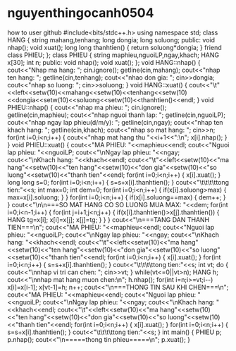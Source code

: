 # nguyenthingocanh0504
how to user github
#include<bits/stdc++.h>
using namespace std;
class HANG
{
	string mahang,tenhang;
	long dongia;
	long soluong;
	public:
		void nhap();
		void xuat();
		long long thanhtien()
		{
			return soluong*dongia;
		}
		friend class PHIEU;
};
class PHIEU
{
	string maphieu,nguoiLP,ngay,khach;
	HANG x[30];
	int n;
	public:
		void nhap();
		void xuat();
};
void HANG::nhap()
{
	cout<<"Nhap ma hang: ";
	cin.ignore();
	getline(cin,mahang);
	cout<<"nhap ten hang: ";
	getline(cin,tenhang);
	cout<<"nhao don gia: ";
	cin>>dongia;
	cout<<"nhap so luong: ";
	cin>>soluong;
}
void HANG::xuat()
{
	cout<<"\t"<<left<<setw(10)<<mahang<<setw(10)<<tenhang<<setw(10)<<dongia<<setw(10)<<soluong<<setw(10)<<thanhtien()<<endl;
}
void PHIEU::nhap()
{
	cout<<"nhap ma phieu: ";
	cin.ignore();
	getline(cin,maphieu);
	cout<<"nhap nguoi thanh lap: ";
	getline(cin,nguoiLP);
	cout<<"nhap ngay lap phieu(d/m/y): ";
	getline(cin,ngay);
	cout<<"nhap ten khach hang: ";
	getline(cin,khach);
	cout<<"nhap so mat hang: ";
	cin>>n;
	for(int i=0;i<n;i++)
	{
		cout<<"nhap mat hang thu "<<i+1<<":\n";
		x[i].nhap();
	}
}
void PHIEU::xuat()
{
	cout<<"MA PHIEU: "<<maphieu<<endl;
	cout<<"Nguoi lap phieu: "<<nguoiLP;
	cout<<"\nNgay lap phieu: "<<ngay;
	cout<<"\nKhach hang: "<<khach<<endl;
	cout<<"\t"<<left<<setw(10)<<"ma hang"<<setw(10)<<"ten hang"<<setw(10)<<"don gia"<<setw(10)<<"so luong"<<setw(10)<<"thanh tien"<<endl;
	for(int i=0;i<n;i++)
	{
		x[i].xuat();
	}
	long long s=0;
	for(int i=0;i<n;i++)
	{
		s=s+x[i].thanhtien();
	}
	cout<<"\t\t\t\ttong tien:"<<s;
	int max=0;
	int dem=0;
	for(int i=0;i<n;i++)
	{
		if(x[i].soluong>max)
		{
			max=x[i].soluong;
		}
	}
	for(int i=0;i<n;i++)
	{
		if(x[i].soluong==max)
		{
			dem++;
		}
	}
	cout<<"\n\n===SO MAT HANG CO SO LUONG MUA MAX: "<<dem;
	for(int i=0;i<n-1;i++)
	{
		for(int j=i+1;j<n;j++)
		{
			if(x[i].thanhtien()>x[j].thanhtien())
			{
				HANG tg=x[i];
				x[i]=x[j];
				x[j]=tg;
			}
		}
	}
	cout<<"\n===TANG DAN THANH TIEN===\n";
	cout<<"MA PHIEU: "<<maphieu<<endl;
	cout<<"Nguoi lap phieu: "<<nguoiLP;
	cout<<"\nNgay lap phieu: "<<ngay;
	cout<<"\nKhach hang: "<<khach<<endl;
	cout<<"\t"<<left<<setw(10)<<"ma hang"<<setw(10)<<"ten hang"<<setw(10)<<"don gia"<<setw(10)<<"so luong"<<setw(10)<<"thanh tien"<<endl;
	for(int i=0;i<n;i++)
	{
		x[i].xuat();
	}
	for(int i=0;i<n;i++)
	{
		s=s+x[i].thanhtien();
	}
	cout<<"\t\t\t\ttong tien:"<<s;
	int vt;
	do
	{
	cout<<"\nnhap vi tri can chen: ";
	cin>>vt;
	}
	while(vt<=0||vt>n);
	HANG h;
	cout<<"\nnhap mat hang muon chen:\n";
	h.nhap();
	for(int i=n;i>=vt;i--)
		x[i]=x[i-1];
		x[vt-1]=h;
		n++;
	cout<<"\n===THONG TIN SAU KHI CHEN===\n";
	cout<<"MA PHIEU: "<<maphieu<<endl;
	cout<<"Nguoi lap phieu: "<<nguoiLP;
	cout<<"\nNgay lap phieu: "<<ngay;
	cout<<"\nKhach hang: "<<khach<<endl;
	cout<<"\t"<<left<<setw(10)<<"ma hang"<<setw(10)<<"ten hang"<<setw(10)<<"don gia"<<setw(10)<<"so luong"<<setw(10)<<"thanh tien"<<endl;
	for(int i=0;i<n;i++)
	{
		x[i].xuat();
	}
	for(int i=0;i<n;i++)
	{
		s=s+x[i].thanhtien();
	}
	cout<<"\t\t\t\ttong tien:"<<s;
}
int main()
{
	PHIEU p;
	p.nhap();
	cout<<"\n=====thong tin phieu=====\n";
	p.xuat();
}
